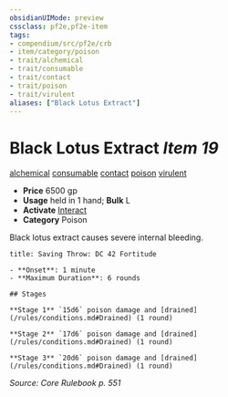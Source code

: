 ```yaml
---
obsidianUIMode: preview
cssclass: pf2e,pf2e-item
tags:
- compendium/src/pf2e/crb
- item/category/poison
- trait/alchemical
- trait/consumable
- trait/contact
- trait/poison
- trait/virulent
aliases: ["Black Lotus Extract"]
---
```

# Black Lotus Extract *Item 19*  
[alchemical](/rules/traits/alchemical.md)  [consumable](/rules/traits/consumable.md)  [contact](/rules/traits/contact.md)  [poison](/rules/traits/poison.md)  [virulent](/rules/traits/virulent.md)  

- **Price** 6500 gp
- **Usage** held in 1 hand; **Bulk** L
- **Activate** [Interact](/rules/actions/interact.md)
- **Category** Poison

Black lotus extract causes severe internal bleeding.

```ad-inline-affliction
title: Saving Throw: DC 42 Fortitude

- **Onset**: 1 minute
- **Maximum Duration**: 6 rounds

## Stages

**Stage 1** `15d6` poison damage and [drained](/rules/conditions.md#Drained) (1 round)

**Stage 2** `17d6` poison damage and [drained](/rules/conditions.md#Drained) (1 round)

**Stage 3** `20d6` poison damage and [drained](/rules/conditions.md#Drained) (1 round)
```

*Source: Core Rulebook p. 551*